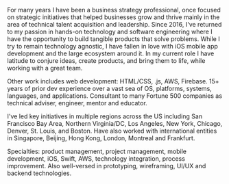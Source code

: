 For many years I have been a business strategy professional, once focused on strategic initiatives that helped businesses grow and thrive mainly in the area of technical talent acquisition and leadership. Since 2016, I've returned to my passion in hands-on  technology and software engineering where I have the opportunity to build tangible products that solve problems. While I try to remain technology agnostic, I have fallen in love with iOS mobile app development and the large ecosystem around it. In my current role I have latitude to conjure ideas, create products, and bring them to life, while working with a great team.

Other work includes web development: HTML/CSS, .js, AWS, Firebase. 15+ years of prior dev experience over a vast sea of OS, platforms, systems, languages, and applications. Consultant to many Fortune 500 companies as technical adviser, engineer, mentor and educator.

I've led key initiatives in multiple regions across the US including San Francisco Bay Area, Northern Virginia/DC, Los Angeles, New York, Chicago, Denver, St. Louis, and Boston. Have also worked with international entities in Singapore, Beijing, Hong Kong, London, Montreal and Frankfurt.

Specialties: product management, project management, mobile development, iOS, Swift, AWS, technology integration, process improvement. Also well-versed in prototyping, wireframing, UI/UX and backend technologies. 
